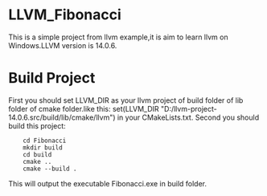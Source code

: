 # LLVM_Fibonacci

This is a simple project from llvm example,it is aim to learn llvm on Windows.LLVM version is 14.0.6.


# Build Project

First you should set LLVM_DIR as your llvm project of build folder of lib folder of cmake folder.like this:
    set(LLVM_DIR "D:/llvm-project-14.0.6.src/build/lib/cmake/llvm")
in your CMakeLists.txt.
Second you should build this project:
```
    cd Fibonacci
    mkdir build
    cd build
    cmake ..
    cmake --build .
```
This will output the executable Fibonacci.exe in build folder.
